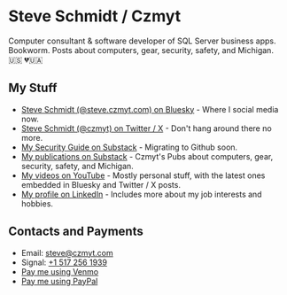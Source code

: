 # Steve Schmidt / Czmyt

Computer consultant & software developer of SQL Server business apps.<br />
Bookworm.  Posts about computers, gear, security, safety, and Michigan.<br />
🇺🇸  💔🇺🇦

## My Stuff

- [Steve Schmidt (@steve.czmyt.com) on Bluesky](https://bsky.app/profile/steve.czmyt.com) - Where I social media now.
- [Steve Schmidt (@czmyt) on Twitter / X](https://x.com/czmyt/with_replies) - Don't hang around there no more.
- [My Security Guide on Substack](https://czmyt.substack.com/p/security-guide-background) - Migrating to Github soon.
- [My publications on Substack](https://czmyt.substack.com/p/security-guide-background) - Czmyt's Pubs about computers, gear, security, safety, and Michigan.
- [My videos on YouTube](https://www.youtube.com/@sczmyt/videos) - Mostly personal stuff, with the latest ones embedded in Bluesky and Twitter / X posts.
- [My profile on LinkedIn](https://www.linkedin.com/in/stephen-schmidt-windsor/) - Includes more about my job interests and hobbies.

## Contacts and Payments

- Email: [steve@czmyt.com](mailto:steve@czmyt.com)
- Signal: [+1 517 256 1939](https://signal.me/#p/+15172561939)
- [Pay me using Venmo](https://venmo.com/czmyt)
- [Pay me using PayPal](https://paypal.me/czmyt)
